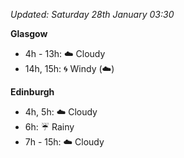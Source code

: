 *Updated: Saturday 28th January 03:30*

**Glasgow**

* 4h - 13h: :cloud: Cloudy
* 14h, 15h: :cyclone: Windy (:cloud:)

**Edinburgh**

* 4h, 5h: :cloud: Cloudy
* 6h: :umbrella: Rainy
* 7h - 15h: :cloud: Cloudy
